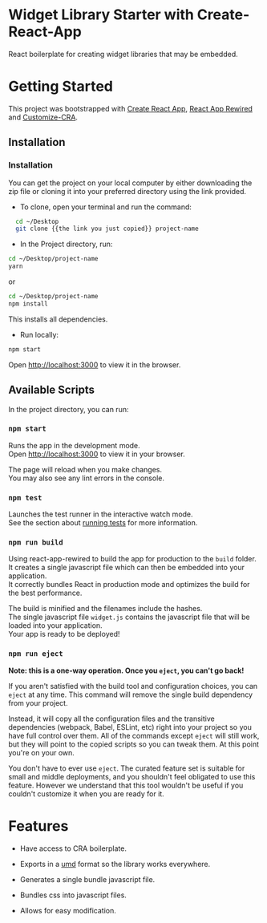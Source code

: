 # Widget Library Starter with Create-React-App

React boilerplate for creating widget libraries that may be embedded.

# Getting Started

This project was bootstrapped with [Create React App](https://github.com/facebook/create-react-app), [React App Rewired](https://github.com/timarney/react-app-rewired#readme) and [Customize-CRA](https://github.com/lvyue/customize-cra#readme).

## Installation

### Installation

You can get the project on your local computer by either downloading the zip file or cloning it into your preferred directory using the link provided.

- To clone, open your terminal and run the command:

```bash
  cd ~/Desktop
  git clone {{the link you just copied}} project-name
```

- In the Project directory, run:

```bash
cd ~/Desktop/project-name
yarn
```

or

```bash
cd ~/Desktop/project-name
npm install
```

This installs all dependencies.

- Run locally:

```bash
npm start
```

Open [http://localhost:3000](http://localhost:3000) to view it in the browser.

## Available Scripts

In the project directory, you can run:

### `npm start`

Runs the app in the development mode.\
Open [http://localhost:3000](http://localhost:3000) to view it in your browser.

The page will reload when you make changes.\
You may also see any lint errors in the console.

### `npm test`

Launches the test runner in the interactive watch mode.\
See the section about [running tests](https://facebook.github.io/create-react-app/docs/running-tests) for more information.

### `npm run build`

Using react-app-rewired to build the app for production to the `build` folder.\
It creates a single javascript file which can then be embedded into your application.\
It correctly bundles React in production mode and optimizes the build for the best performance.

The build is minified and the filenames include the hashes.\
The single javascript file `widget.js` contains the javascript file that will be loaded into your application.\
Your app is ready to be deployed!

### `npm run eject`

**Note: this is a one-way operation. Once you `eject`, you can't go back!**

If you aren't satisfied with the build tool and configuration choices, you can `eject` at any time. This command will remove the single build dependency from your project.

Instead, it will copy all the configuration files and the transitive dependencies (webpack, Babel, ESLint, etc) right into your project so you have full control over them. All of the commands except `eject` will still work, but they will point to the copied scripts so you can tweak them. At this point you're on your own.

You don't have to ever use `eject`. The curated feature set is suitable for small and middle deployments, and you shouldn't feel obligated to use this feature. However we understand that this tool wouldn't be useful if you couldn't customize it when you are ready for it.

# Features

- Have access to CRA boilerplate.

- Exports in a [umd](https://github.com/umdjs/umd) format so the library works everywhere.

* Generates a single bundle javascript file.

* Bundles css into javascript files.

* Allows for easy modification.
